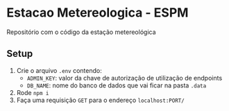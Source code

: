 # Estacao Metereologica - ESPM

Repositório com o código da estação metereológica

## Setup

1. Crie o arquivo `.env` contendo:
   - `ADMIN_KEY`: valor da chave de autorização de utilização de endpoints
   - `DB_NAME`: nome do banco de dados que vai ficar na pasta `.data`
2. Rode `npm i`
3. Faça uma requisição `GET` para o endereço `localhost:PORT/`
